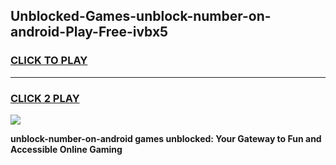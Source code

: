 
## Unblocked-Games-unblock-number-on-android-Play-Free-ivbx5
<h3>
<a href="https://premium76.site?title=unblock-number-on-android&ref=10A">CLICK TO PLAY</a></h3>
<hr>

<h3>
<a href="https://premium76.site?title=unblock-number-on-android&ref=10A">CLICK 2 PLAY</a>
  
</h3>

<a href="https://premium76.site?title=unblock-number-on-android&ref=10A"><img src="https://clearcache.store/games.png"></a>


**unblock-number-on-android games unblocked: Your Gateway to Fun and Accessible Online Gaming**
